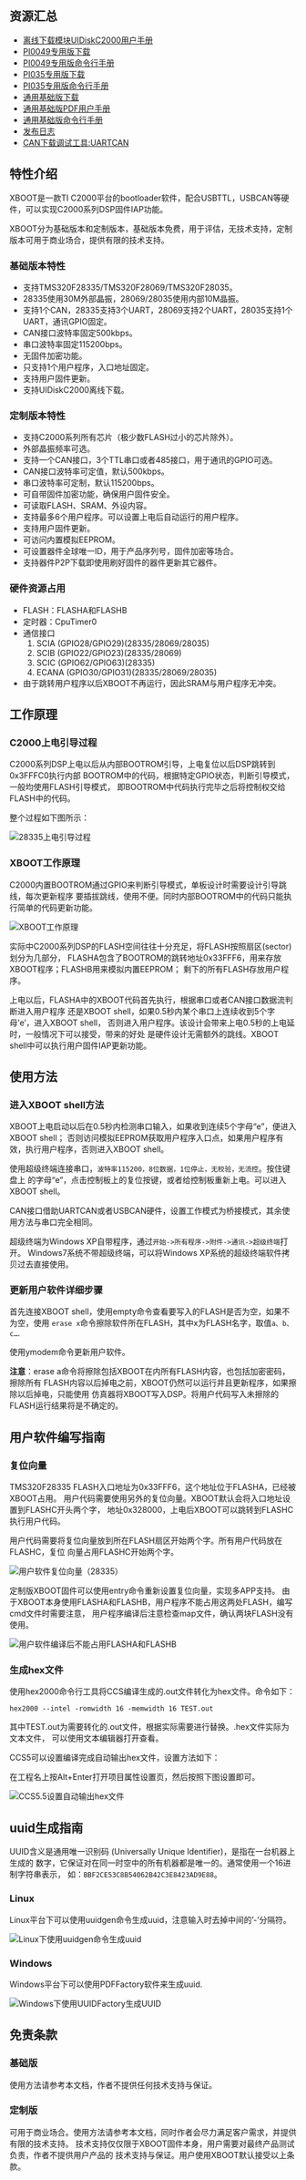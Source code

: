 
## 资源汇总

- [离线下载模块UIDiskC2000用户手册](DOC/UIDiskC2000_UM.md)
- [PI0049专用版下载](FW/PI0049/XBOOT_v19.6.20_PI0049.hex)
- [PI0049专用版命令行手册](DOC/XBOOT_PI0049_CmdRef.md)
- [PI035专用版下载](FW/PI035/XBOOT_v19.6.13_PI035.hex)
- [PI035专用版命令行手册](DOC/XBOOT_PI035_CmdRef.md)
- [通用基础版下载](FW/BASIC)
- [通用基础版PDF用户手册](DOC/XBOOT_28335用户手册v16.8.12.pdf)
- [通用基础版命令行手册](DOC/XBOOT_CmdRef.md)
- [发布日志](FW/ReleaseNotes.md)
- [CAN下载调试工具:UARTCAN](https://github.com/xjtuecho/UARTCAN)

## 特性介绍

XBOOT是一款TI C2000平台的bootloader软件，配合USBTTL，USBCAN等硬件，可以实现C2000系列DSP固件IAP功能。

XBOOT分为基础版本和定制版本，基础版本免费，用于评估，无技术支持，定制版本可用于商业场合，提供有限的技术支持。

### 基础版本特性

- 支持TMS320F28335/TMS320F28069/TMS320F28035。
- 28335使用30M外部晶振，28069/28035使用内部10M晶振。
- 支持1个CAN，28335支持3个UART，28069支持2个UART，28035支持1个UART，通讯GPIO固定。
- CAN接口波特率固定500kbps。
- 串口波特率固定115200bps。
- 无固件加密功能。
- 只支持1个用户程序，入口地址固定。
- 支持用户固件更新。
- 支持UIDiskC2000离线下载。

### 定制版本特性

- 支持C2000系列所有芯片（极少数FLASH过小的芯片除外）。
- 外部晶振频率可选。
- 支持一个CAN接口，3个TTL串口或者485接口，用于通讯的GPIO可选。
- CAN接口波特率可定值，默认500kbps。
- 串口波特率可定制，默认115200bps。
- 可自带固件加密功能，确保用户固件安全。
- 可读取FLASH、SRAM、外设内容。
- 支持最多6个用户程序。可以设置上电后自动运行的用户程序。
- 支持用户固件更新。
- 可访问内置模拟EEPROM。
- 可设置器件全球唯一ID，用于产品序列号，固件加密等场合。
- 支持器件P2P下载即使用刷好固件的器件更新其它器件。

### 硬件资源占用

- FLASH：FLASHA和FLASHB
- 定时器：CpuTimer0
- 通信接口
  1. SCIA (GPIO28/GPIO29)(28335/28069/28035)
  2. SCIB (GPIO22/GPIO23)(28335/28069)
  3. SCIC (GPIO62/GPIO63)(28335)
  4. ECANA (GPIO30/GPIO31)(28335/28069/28035)
- 由于跳转用户程序以后XBOOT不再运行，因此SRAM与用户程序无冲突。

## 工作原理

### C2000上电引导过程

C2000系列DSP上电以后从内部BOOTROM引导，上电复位以后DSP跳转到0x3FFFC0执行内部
BOOTROM中的代码，根据特定GPIO状态，判断引导模式，一般均使用FLASH引导模式，
即BOOTROM中代码执行完毕之后将控制权交给FLASH中的代码。

整个过程如下图所示：
 
![28335上电引导过程](PIC/image1.png "28335上电引导过程")

### XBOOT工作原理

C2000内置BOOTROM通过GPIO来判断引导模式，单板设计时需要设计引导跳线，每次更新程序
要插拔跳线，使用不便。同时内部BOOTROM中的代码只能执行简单的代码更新功能。
 
![XBOOT工作原理](PIC/image2.png "XBOOT工作原理")

实际中C2000系列DSP的FLASH空间往往十分充足，将FLASH按照扇区(sector)划分为几部分，
FLASHA包含了BOOTROM的跳转地址0x33FFF6，用来存放XBOOT程序；FLASHB用来模拟内置EEPROM；
剩下的所有FLASH存放用户程序。

上电以后，FLASHA中的XBOOT代码首先执行，根据串口或者CAN接口数据流判断进入用户程序
还是XBOOT shell，如果0.5秒内某个串口上连续收到5个字母’e’，进入XBOOT shell，
否则进入用户程序。该设计会带来上电0.5秒的上电延时，一般情况下可以接受，带来的好处
是硬件设计无需额外的跳线。XBOOT shell中可以执行用户固件IAP更新功能。

## 使用方法

### 进入XBOOT shell方法

XBOOT上电启动以后在0.5秒内检测串口输入，如果收到连续5个字母“e”，便进入XBOOT shell；
否则访问模拟EEPROM获取用户程序入口点，如果用户程序有效，执行用户程序，否则进入XBOOT shell。

使用超级终端连接串口，`波特率115200，8位数据，1位停止，无校验，无流控`。按住键盘上
的字母“e”，点击控制板上的复位按键，或者给控制板重新上电。可以进入XBOOT shell。

CAN接口借助UARTCAN或者USBCAN硬件，设置工作模式为桥接模式，其余使用方法与串口完全相同。

超级终端为Windows XP自带程序，通过`开始->所有程序->附件->通讯->超级终端`打开。
Windows7系统不带超级终端，可以将Windows XP系统的超级终端软件拷贝过去直接使用。

### 更新用户软件详细步骤

首先连接XBOOT shell，使用empty命令查看要写入的FLASH是否为空，如果不为空，使用
`erase x`命令擦除软件所在FLASH，其中x为FLASH名字，取值`a、b、c…`.

使用ymodem命令更新用户软件。

**注意**：erase a命令将擦除包括XBOOT在内所有FLASH内容，也包括加密密码，擦除所有
FLASH内容以后掉电之前，XBOOT仍然可以运行并且更新程序，如果擦除以后掉电，只能使用
仿真器将XBOOT写入DSP。将用户代码写入未擦除的FLASH运行结果将是不确定的。

## 用户软件编写指南

### 复位向量

TMS320F28335 FLASH入口地址为0x33FFF6，这个地址位于FLASHA，已经被XBOOT占用。
用户代码需要使用另外的复位向量。XBOOT默认会将入口地址设置到FLASHC开头两个字，
地址0x328000，上电后XBOOT可以跳转到FLASHC执行用户代码。

用户代码需要将复位向量放到所在FLASH扇区开始两个字。所有用户代码放在FLASHC，复位
向量占用FLASHC开始两个字。
 
![用户软件复位向量（28335）](PIC/image14.png "用户软件复位向量（28335）")

定制版XBOOT固件可以使用entry命令重新设置复位向量，实现多APP支持。
由于XBOOT本身使用FLASHA和FLASHB，用户程序不能占用这两处FLASH，编写cmd文件时需要注意，
用户程序编译后注意检查map文件，确认两块FLASH没有使用。
 
![用户软件编译后不能占用FLASHA和FLASHB](PIC/image15.png "用户软件编译后不能占用FLASHA和FLASHB")

### 生成hex文件

使用hex2000命令行工具将CCS编译生成的.out文件转化为hex文件。命令如下：

```
hex2000 --intel -romwidth 16 -memwidth 16 TEST.out
```

其中TEST.out为需要转化的.out文件，根据实际需要进行替换。.hex文件实际为文本文件，
可以使用文本编辑器打开查看。

CCS5可以设置编译完成自动输出hex文件，设置方法如下：

在工程名上按Alt+Enter打开项目属性设置页，然后按照下图设置即可。
 
![CCS5.5设置自动输出hex文件](PIC/image16.png "CCS5.5设置自动输出hex文件")

## uuid生成指南

UUID含义是通用唯一识别码 (Universally Unique Identifier)，是指在一台机器上生成的
数字，它保证对在同一时空中的所有机器都是唯一的。通常使用一个16进制字符串表示，
如：`BBF2CE53C8B54062B42C3E8423AD9E88`。

### Linux

Linux平台下可以使用uuidgen命令生成uuid，注意输入时去掉中间的’-’分隔符。
 
![Linux下使用uuidgen命令生成uuid](PIC/image17.png "Linux下使用uuidgen命令生成uuid")

### Windows

Windows平台下可以使用PDFFactory软件来生成uuid.
 
![Windows下使用UUIDFactory生成UUID](PIC/image18.png "Windows下使用UUIDFactory生成UUID")

## 免责条款

### 基础版

使用方法请参考本文档，作者不提供任何技术支持与保证。

### 定制版

可用于商业场合。使用方法请参考本文档，同时作者会尽力满足客户需求，并提供有限的技术支持。
技术支持仅仅限于XBOOT固件本身，用户需要对最终产品测试负责，作者不提供用户产品的
技术支持与保证。用户使用XBOOT默认接受以上条款。
